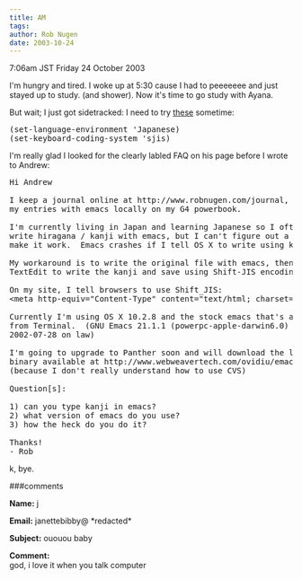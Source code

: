 ```yaml
---
title: AM
tags: 
author: Rob Nugen
date: 2003-10-24
---
```


<p class=date>7:06am JST Friday 24 October 2003</p>

<p>I'm hungry and tired.  I woke up at 5:30 cause I had to peeeeeee
and just stayed up to study.  (and shower).   Now it's time to go
study with Ayana.</p>

<p>But wait; I just got sidetracked: I need to try <a
href="http://members.shaw.ca/akochoi-emacs/stories/faq.html#INTERNATIONAL%20CHARACTER%20SETS%20AND%20KEYBOARD%20SUPPORT5">these</a>
sometime:</p>

<pre>
(set-language-environment 'Japanese)
(set-keyboard-coding-system 'sjis)
</pre>

<p>I'm really glad I looked for the clearly labled FAQ on his page
before I wrote to Andrew:</p>

<pre>
Hi Andrew

I keep a journal online at http://www.robnugen.com/journal, and write
my entries with emacs locally on my G4 powerbook.

I'm currently living in Japan and learning Japanese so I often want to
write hiragana / kanji with emacs, but I can't figure out a way to
make it work.  Emacs crashes if I tell OS X to write using kanji.

My workaround is to write the original file with emacs, then use
TextEdit to write the kanji and save using Shift-JIS encoding.

On my site, I tell browsers to use Shift_JIS:
&lt;meta http-equiv="Content-Type" content="text/html; charset=Shift_JIS">

Currently I'm using OS X 10.2.8 and the stock emacs that's available
from Terminal.  (GNU Emacs 21.1.1 (powerpc-apple-darwin6.0) of
2002-07-28 on law)

I'm going to upgrade to Panther soon and will download the latest
binary available at http://www.webweavertech.com/ovidiu/emacs.html
(because I don't really understand how to use CVS)

Question[s]:

1) can you type kanji in emacs?
2) what version of emacs do you use?
3) how the heck do you do it?

Thanks!
- Rob
</pre>

<p>k, bye.</p>

###comments

<p><b>Name:</b> j

<p><b>Email:</b> janettebibby@ *redacted*

<p><b>Subject:</b> ououou baby

<p><b>Comment:</b>
<br>god, i love it when you talk computer

